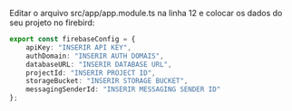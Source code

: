 Editar o arquivo src/app/app.module.ts na linha 12 e colocar os dados do seu projeto no firebird:

```typescript
export const firebaseConfig = {
    apiKey: "INSERIR API KEY",
    authDomain: "INSERIR AUTH DOMAIS",
    databaseURL: "INSERIR DATABASE URL",
    projectId: "INSERIR PROJECT ID",
    storageBucket: "INSERIR STORAGE BUCKET",
    messagingSenderId: "INSERIR MESSAGING SENDER ID"
};
```